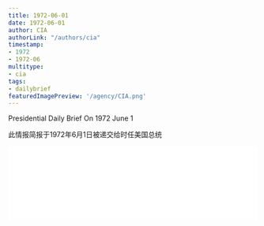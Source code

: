 ```yaml
---
title: 1972-06-01
date: 1972-06-01
author: CIA 
authorLink: "/authors/cia"
timestamp: 
- 1972
- 1972-06
multitype: 
- cia
tags: 
- dailybrief
featuredImagePreview: '/agency/CIA.png'
---
```



Presidential Daily Brief On 1972 June 1

此情报简报于1972年6月1日被递交给时任美国总统

<!--more-->





<div id="over" style="width:100%; overflow:hidden"> <iframe id="sFrame" name="sFrame" frameborder="no" border="0"  allowfullscreen marginwidth="0" scrolling="no" src = " /CIA/1972-06-01.html "  style = " position:absulute; width: 806px; top: 300;" > </iframe> </div>